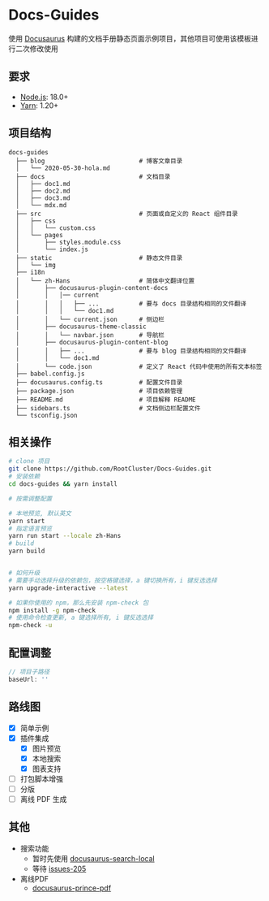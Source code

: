 # Docs-Guides

使用 [Docusaurus](https://docusaurus.io/) 构建的文档手册静态页面示例项目，其他项目可使用该模板进行二次修改使用

## 要求

- [Node.js](https://nodejs.org/en/download): 18.0+
- [Yarn](https://yarn.nodejs.cn/en/docs/install#windows-stable): 1.20+

## 项目结构

```text
docs-guides
  ├── blog                          # 博客文章目录
  │   └── 2020-05-30-hola.md
  ├── docs                          # 文档目录
  │   ├── doc1.md
  │   ├── doc2.md
  │   ├── doc3.md
  │   └── mdx.md
  ├── src                           # 页面或自定义的 React 组件目录
  │   ├── css
  │   │   └── custom.css
  │   └── pages
  │       ├── styles.module.css
  │       └── index.js
  ├── static                        # 静态文件目录
  │   └── img
  ├── i18n
  │   └── zh-Hans                   # 简体中文翻译位置
  │       ├── docusaurus-plugin-content-docs
  │       │   │── current
  │       │   │   ├── ...           # 要与 docs 目录结构相同的文件翻译
  │       │   │   └── doc1.md
  │       │   └── current.json      # 侧边栏
  │       ├── docusaurus-theme-classic
  │       │   └── navbar.json       # 导航栏
  │       ├── docusaurus-plugin-content-blog
  │       │   ├── ...               # 要与 blog 目录结构相同的文件翻译
  │       │   └── doc1.md
  │       └── code.json             # 定义了 React 代码中使用的所有文本标签
  ├── babel.config.js
  ├── docusaurus.config.ts          # 配置文件目录
  ├── package.json                  # 项目依赖管理
  ├── README.md                     # 项目解释 README
  ├── sidebars.ts                   # 文档侧边栏配置文件
  └── tsconfig.json
```

## 相关操作

```bash
# clone 项目
git clone https://github.com/RootCluster/Docs-Guides.git
# 安装依赖
cd docs-guides && yarn install

# 按需调整配置

# 本地预览, 默认英文
yarn start
# 指定语言预览
yarn run start --locale zh-Hans
# build
yarn build


# 如何升级
# 需要手动选择升级的依赖包，按空格键选择，a 键切换所有，i 键反选选择
yarn upgrade-interactive --latest

# 如果你使用的 npm，那么先安装 npm-check 包
npm install -g npm-check
# 使用命令检查更新, a 键选择所有, i 键反选选择
npm-check -u
```

## 配置调整

```ts
// 项目子路径
baseUrl: ''
```

## 路线图

- [x] 简单示例
- [x] 插件集成
  - [x] 图片预览
  - [x] 本地搜索
  - [x] 图表支持
- [ ] 打包脚本增强
- [ ] 分版
- [ ] 离线 PDF 生成

## 其他

- 搜索功能
  - 暂时先使用 [docusaurus-search-local](https://github.com/easyops-cn/docusaurus-search-local)
  - 等待 [issues-205](https://github.com/cmfcmf/docusaurus-search-local/issues/205)
- 离线PDF
  - [docusaurus-prince-pdf](https://github.com/signcl/docusaurus-prince-pdf)

